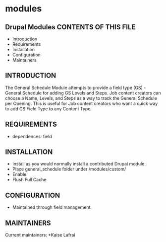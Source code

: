 # modules
Drupal Modules
CONTENTS OF THIS FILE
---------------------

 * Introduction
 * Requirements
 * Installation
 * Configuration
 * Maintainers


INTRODUCTION
------------

The General Schedule Module attempts to provide a field type (GS) - General Schedule for adding GS Levels and Steps.
Job content creators can choose a Name, Levels, and Steps as a way to track the General Schedule per Opening. This
is useful for Job content creators who want a quick way to add GS Field Type to any Content Type.


REQUIREMENTS
------------

 * dependences: field


INSTALLATION
------------

 * Install as you would normally install a contributed Drupal module.
 * Place general_schedule folder under /modules/custom/
 * Enable
 * Flush Full Cache


CONFIGURATION
-------------

 * Maintained through field management.


MAINTAINERS
-----------

Current maintainers:
 *Kaise Lafrai
